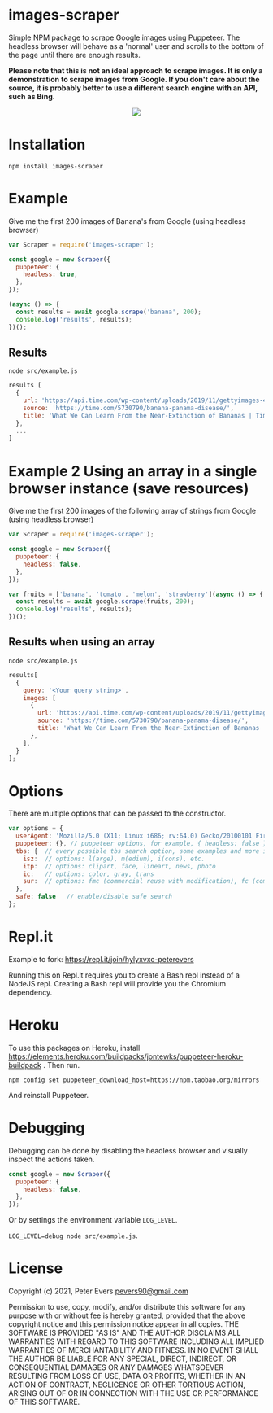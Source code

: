 # images-scraper

Simple NPM package to scrape Google images using Puppeteer. The headless browser will behave as a 'normal' user and scrolls to the bottom of the page until there are enough results.

**Please note that this is not an ideal approach to scrape images. It is only a demonstration to scrape images from Google.
If you don't care about the source, it is probably better to use a different search engine with an API, such as Bing.**

<p align="center">
    <img src="https://media.giphy.com/media/WSqsRhuPWPTrYtXAiN/giphy.gif">
</p>

# Installation

`npm install images-scraper`

# Example

Give me the first 200 images of Banana's from Google (using headless browser)

```js
var Scraper = require('images-scraper');

const google = new Scraper({
  puppeteer: {
    headless: true,
  },
});

(async () => {
  const results = await google.scrape('banana', 200);
  console.log('results', results);
})();
```

## Results

`node src/example.js`

```js
results [
  {
    url: 'https://api.time.com/wp-content/uploads/2019/11/gettyimages-459761948.jpg?quality=85&crop=0px%2C74px%2C1024px%2C536px&resize=1200%2C628&strip',
    source: 'https://time.com/5730790/banana-panama-disease/',
    title: 'What We Can Learn From the Near-Extinction of Bananas | Time'
  },
  ...
]
```

# Example 2 Using an array in a single browser instance (save resources)

Give me the first 200 images of the following array of strings from Google (using headless browser)

```js
var Scraper = require('images-scraper');

const google = new Scraper({
  puppeteer: {
    headless: false,
  },
});

var fruits = ['banana', 'tomato', 'melon', 'strawberry'](async () => {
  const results = await google.scrape(fruits, 200);
  console.log('results', results);
})();
```

## Results when using an array

`node src/example.js`

```js
results[
  {
    query: '<Your query string>',
    images: [
      {
        url: 'https://api.time.com/wp-content/uploads/2019/11/gettyimages-459761948.jpg?quality=85&crop=0px%2C74px%2C1024px%2C536px&resize=1200%2C628&strip',
        source: 'https://time.com/5730790/banana-panama-disease/',
        title: 'What We Can Learn From the Near-Extinction of Bananas | Time',
      },
    ],
  }
];
```

# Options

There are multiple options that can be passed to the constructor.

```js
var options = {
  userAgent: 'Mozilla/5.0 (X11; Linux i686; rv:64.0) Gecko/20100101 Firefox/64.0', // the user agent
  puppeteer: {}, // puppeteer options, for example, { headless: false }
  tbs: {  // every possible tbs search option, some examples and more info: http://jwebnet.net/advancedgooglesearch.html
    isz:  // options: l(arge), m(edium), i(cons), etc.
    itp:  // options: clipart, face, lineart, news, photo
    ic:   // options: color, gray, trans
    sur:  // options: fmc (commercial reuse with modification), fc (commercial reuse), fm (noncommercial reuse with modification), f (noncommercial reuse)
  },
  safe: false   // enable/disable safe search
};
```

# Repl.it

Example to fork: https://repl.it/join/hylyxvxc-peterevers

Running this on Repl.it requires you to create a Bash repl instead of a NodeJS repl. Creating a Bash repl will provide you the Chromium dependency.

# Heroku

To use this packages on Heroku, install https://elements.heroku.com/buildpacks/jontewks/puppeteer-heroku-buildpack .
Then run.

```
npm config set puppeteer_download_host=https://npm.taobao.org/mirrors
```

And reinstall Puppeteer.

# Debugging

Debugging can be done by disabling the headless browser and visually inspect the actions taken.

```js
const google = new Scraper({
  puppeteer: {
    headless: false,
  },
});
```

Or by settings the environment variable `LOG_LEVEL`.

`LOG_LEVEL=debug node src/example.js`.

# License

Copyright (c) 2021, Peter Evers <pevers90@gmail.com>

Permission to use, copy, modify, and/or distribute this software for any purpose with or without fee is hereby granted, provided that the above copyright notice and this permission notice appear in all copies.
THE SOFTWARE IS PROVIDED "AS IS" AND THE AUTHOR DISCLAIMS ALL WARRANTIES WITH REGARD TO THIS SOFTWARE INCLUDING ALL IMPLIED WARRANTIES OF MERCHANTABILITY AND FITNESS. IN NO EVENT SHALL THE AUTHOR BE LIABLE FOR ANY SPECIAL, DIRECT, INDIRECT, OR CONSEQUENTIAL DAMAGES OR ANY DAMAGES WHATSOEVER RESULTING FROM LOSS OF USE, DATA OR PROFITS, WHETHER IN AN ACTION OF CONTRACT, NEGLIGENCE OR OTHER TORTIOUS ACTION, ARISING OUT OF OR IN CONNECTION WITH THE USE OR PERFORMANCE OF THIS SOFTWARE.
